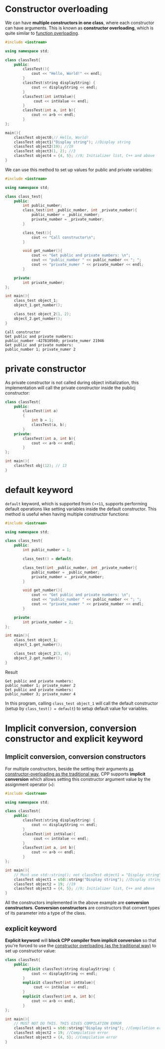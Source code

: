 # Constructor overloading
We can have **multiple constructors in one class**, where each constructor can have arguments. This is known as **constructor overloading**, which is quite similar to [function overloading](https://github.com/TranPhucVinh/Cplusplus/tree/master/Introduction/Function#function-overloading).

```cpp
#include <iostream>

using namespace std;

class classTest{
	public:
    	classTest(){
            cout << "Hello, World!" << endl;
	    }
        classTest(string displayString) {
            cout << displayString << endl;
        }
        classTest(int intValue){
             cout << intValue << endl;
        }
        classTest(int a, int b){
            cout << a+b << endl;
        }
};

main(){
	classTest object0;// Hello, World!
    classTest object1("Display string"); //Display string
    classTest object2(19); //19
    classTest object3(1, 2); //3
    classTest object4 = {4, 5}; //9; Initializer list, C++ and above  
}
```

We can use this method to set up values for public and private variables:

```cpp
#include <iostream>

using namespace std;

class class_test{
	public:
		int public_number;
        class_test(int _public_number, int _private_number){
            public_number = _public_number;
            private_number = _private_number;
        }

        class_test(){
            cout << "Call constructor\n";
        }

		void get_number(){
            cout << "Get public and private numbers: \n";
            cout << "public_number " << public_number << "; ";
            cout << "private_numer " << private_number << endl;
		}

	private:
		int private_number;
};

int main(){
	class_test object_1;
	object_1.get_number();

    class_test object_2(1, 2);
	object_2.get_number();
}
```

```
Call constructor
Get public and private numbers:
public_number -427810560; private_numer 21946
Get public and private numbers:
public_number 1; private_numer 2
```
# private constructor

As private constructor is not called during object initialization, this implementation will call the private constructor inside the publicj constructor:

```cpp
class classTest{
	public:
        classTest(int a)
        {
            int b = 1;
            classTest(a, b);
        }
    private:
        classTest(int a, int b){
            cout << a+b << endl;
        }
};

int main(){
	classTest obj(12); // 13
}
```
# default keyword

``default`` keyword, which is supported from ``C++11``, supports performing default operations like setting variables inside the default constructor. This method is useful when having multiple constructor functions:

```cpp
#include <iostream>

using namespace std;

class class_test{
	public:
		int public_number = 1;

		class_test() = default;

        class_test(int _public_number, int _private_number){
            public_number = _public_number;
            private_number = _private_number;
        }

		void get_number(){
            cout << "Get public and private numbers: \n";
            cout << "public_number " << public_number << "; ";
            cout << "private_numer " << private_number << endl;
		}

	private:
		int private_number = 2;
};

int main(){
	class_test object_1;
	object_1.get_number();

    class_test object_2(3, 4);
	object_2.get_number();
}
```
	
Result

```
Get public and private numbers:
public_number 1; private_numer 2
Get public and private numbers:
public_number 3; private_numer 4
```

In this program, calling ``class_test object_1`` will call the default constructor (setup by ``class_test() = default``) to setup default value for variables.
# Implicit conversion, conversion constructor and explicit keyword
## Implicit conversion, conversion constructors
For multiple constructors, beside the setting their arguments [as constructor-overloading as the traditional way](#constructor-overloading), CPP supports **implicit conversion** which allows setting this constructor argument value by the assignment operator (``=``):
```cpp
#include <iostream>

using namespace std;

class classTest{
	public:
        classTest(string displayString) {
            cout << displayString << endl;
        }
        classTest(int intValue){
             cout << intValue << endl;
        }
        classTest(int a, int b){
            cout << a+b << endl;
        }
};

int main(){
	// Must use std::string(); not classTest object1 = "Display string"
    classTest object1 = std::string("Display string"); //Display string
    classTest object2 = 19; //19
    classTest object3 = {4, 5}; //9; Initializer list, C++ and above  
}
```
All the constructors implemented in the above example are **conversion constructors**. **Conversion constructors** are constructors that convert types of its parameter into a type of the class.
## explicit keyword
**Explicit keyword** will **block CPP compiler from implicit conversion** so that you're forced to use the [constructor overloading (as the traditional way)](#constructor-overloading) to set up constructor value:
```cpp
class classTest{
	public:
        explicit classTest(string displayString) {
            cout << displayString << endl;
        }
        explicit classTest(int intValue){
             cout << intValue << endl;
        }
        explicit classTest(int a, int b){
            cout << a+b << endl;
        }
};

int main(){
	// MUST NOT DO THIS. THIS GIVES COMPILATION ERROR
    classTest object1 = std::string("Display string"); //Compilation error
    classTest object2 = 19; //Compilation error
	classTest object3 = {4, 5}; //Compilation error
}
```
